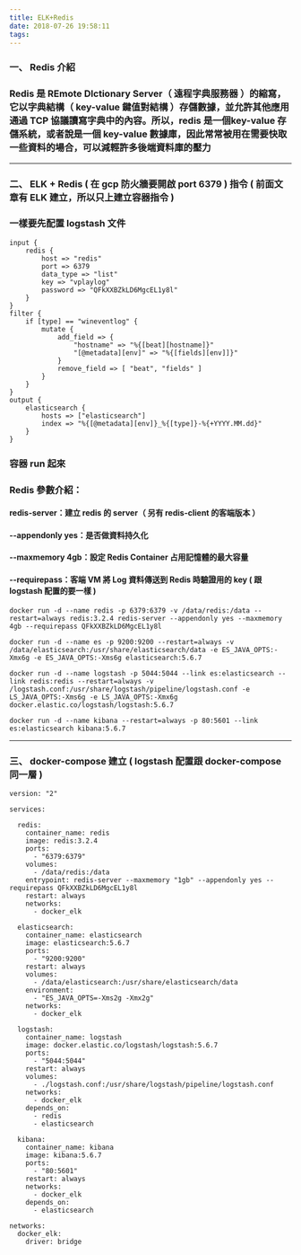 ```yaml
---
title: ELK+Redis
date: 2018-07-26 19:58:11
tags:
---
```


### 一、 Redis 介紹

### Redis 是 REmote DIctionary Server（ 遠程字典服務器 ）的縮寫，它以字典結構（ key-value 鍵值對結構 ）存儲數據，並允許其他應用通過 TCP 協議讀寫字典中的內容。所以，redis 是一個key-value 存儲系統，或者說是一個 key-value 數據庫，因此常常被用在需要快取一些資料的場合，可以減輕許多後端資料庫的壓力

***

### 二、 ELK + Redis ( 在 gcp 防火牆要開啟 port 6379 ) 指令 ( 前面文章有 ELK 建立，所以只上建立容器指令 )

### 一樣要先配置 logstash 文件

```
input {
    redis {
        host => "redis"
        port => 6379
        data_type => "list"
        key => "vplaylog"
        password => "QFkXXBZkLD6MgcEL1y8l"
    }
}
filter {
    if [type] == "wineventlog" {
        mutate {
            add_field => { 
                "hostname" => "%{[beat][hostname]}"
                "[@metadata][env]" => "%{[fields][env]]}" 
            }
            remove_field => [ "beat", "fields" ]
        }
    }
}
output {
    elasticsearch {
        hosts => ["elasticsearch"]
        index => "%{[@metadata][env]}_%{[type]}-%{+YYYY.MM.dd}"
    }
}
```

### 容器 run 起來

### Redis 參數介紹：

#### redis-server：建立 redis 的 server（ 另有 redis-client 的客端版本 ）

#### --appendonly yes：是否做資料持久化

#### --maxmemory 4gb：設定 Redis Container 占用記憶體的最大容量

#### --requirepass：客端 VM 將 Log 資料傳送到 Redis 時驗證用的 key ( 跟 logstash 配置的要一樣 )

```
docker run -d --name redis -p 6379:6379 -v /data/redis:/data --restart=always redis:3.2.4 redis-server --appendonly yes --maxmemory 4gb --requirepass QFkXXBZkLD6MgcEL1y8l
```

```
docker run -d --name es -p 9200:9200 --restart=always -v /data/elasticsearch:/usr/share/elasticsearch/data -e ES_JAVA_OPTS:-Xmx6g -e ES_JAVA_OPTS:-Xms6g elasticsearch:5.6.7
```

```
docker run -d --name logstash -p 5044:5044 --link es:elasticsearch --link redis:redis --restart=always -v /logstash.conf:/usr/share/logstash/pipeline/logstash.conf -e LS_JAVA_OPTS:-Xms6g -e LS_JAVA_OPTS:-Xmx6g docker.elastic.co/logstash/logstash:5.6.7
```

```
docker run -d --name kibana --restart=always -p 80:5601 --link es:elasticsearch kibana:5.6.7
```

***

### 三、 docker-compose 建立 ( logstash 配置跟 docker-compose 同一層 )

```
version: "2"

services:

  redis:
    container_name: redis
    image: redis:3.2.4
    ports:
      - "6379:6379"
    volumes:
      - /data/redis:/data
    entrypoint: redis-server --maxmemory "1gb" --appendonly yes --requirepass QFkXXBZkLD6MgcEL1y8l
    restart: always
    networks:
      - docker_elk

  elasticsearch:
    container_name: elasticsearch
    image: elasticsearch:5.6.7
    ports:
      - "9200:9200"
    restart: always
    volumes:
      - /data/elasticsearch:/usr/share/elasticsearch/data
    environment:
      - "ES_JAVA_OPTS=-Xms2g -Xmx2g"
    networks:
      - docker_elk

  logstash:
    container_name: logstash
    image: docker.elastic.co/logstash/logstash:5.6.7
    ports:
      - "5044:5044"
    restart: always
    volumes:
      - ./logstash.conf:/usr/share/logstash/pipeline/logstash.conf
    networks:
      - docker_elk
    depends_on:
      - redis
      - elasticsearch

  kibana:
    container_name: kibana
    image: kibana:5.6.7
    ports:
      - "80:5601"
    restart: always
    networks:
      - docker_elk
    depends_on:
      - elasticsearch

networks:
  docker_elk:
    driver: bridge
```